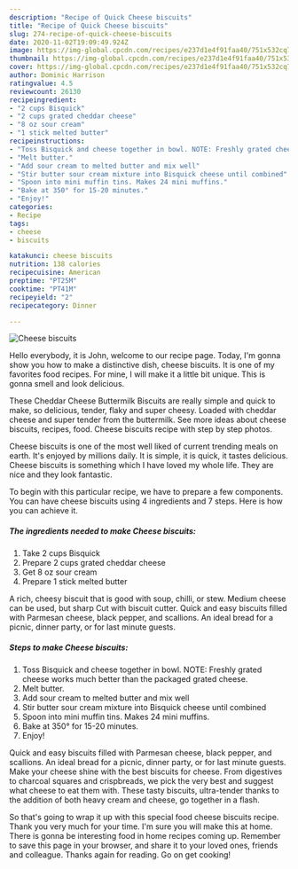 ```yaml
---
description: "Recipe of Quick Cheese biscuits"
title: "Recipe of Quick Cheese biscuits"
slug: 274-recipe-of-quick-cheese-biscuits
date: 2020-11-02T19:09:49.924Z
image: https://img-global.cpcdn.com/recipes/e237d1e4f91faa40/751x532cq70/cheese-biscuits-recipe-main-photo.jpg
thumbnail: https://img-global.cpcdn.com/recipes/e237d1e4f91faa40/751x532cq70/cheese-biscuits-recipe-main-photo.jpg
cover: https://img-global.cpcdn.com/recipes/e237d1e4f91faa40/751x532cq70/cheese-biscuits-recipe-main-photo.jpg
author: Dominic Harrison
ratingvalue: 4.5
reviewcount: 26130
recipeingredient:
- "2 cups Bisquick"
- "2 cups grated cheddar cheese"
- "8 oz sour cream"
- "1 stick melted butter"
recipeinstructions:
- "Toss Bisquick and cheese together in bowl. NOTE: Freshly grated cheese works much better than the packaged grated cheese."
- "Melt butter."
- "Add sour cream to melted butter and mix well"
- "Stir butter sour cream mixture into Bisquick cheese until combined"
- "Spoon into mini muffin tins. Makes 24 mini muffins."
- "Bake at 350° for 15-20 minutes."
- "Enjoy!"
categories:
- Recipe
tags:
- cheese
- biscuits

katakunci: cheese biscuits 
nutrition: 138 calories
recipecuisine: American
preptime: "PT25M"
cooktime: "PT41M"
recipeyield: "2"
recipecategory: Dinner

---
```



![Cheese biscuits](https://img-global.cpcdn.com/recipes/e237d1e4f91faa40/751x532cq70/cheese-biscuits-recipe-main-photo.jpg)

Hello everybody, it is John, welcome to our recipe page. Today, I'm gonna show you how to make a distinctive dish, cheese biscuits. It is one of my favorites food recipes. For mine, I will make it a little bit unique. This is gonna smell and look delicious.

These Cheddar Cheese Buttermilk Biscuits are really simple and quick to make, so delicious, tender, flaky and super cheesy. Loaded with cheddar cheese and super tender from the buttermilk. See more ideas about cheese biscuits, recipes, food. Cheese biscuits recipe with step by step photos.

Cheese biscuits is one of the most well liked of current trending meals on earth. It's enjoyed by millions daily. It is simple, it is quick, it tastes delicious. Cheese biscuits is something which I have loved my whole life. They are nice and they look fantastic.


To begin with this particular recipe, we have to prepare a few components. You can have cheese biscuits using 4 ingredients and 7 steps. Here is how you can achieve it.

<!--inarticleads1-->

##### The ingredients needed to make Cheese biscuits:

1. Take 2 cups Bisquick
1. Prepare 2 cups grated cheddar cheese
1. Get 8 oz sour cream
1. Prepare 1 stick melted butter


A rich, cheesy biscuit that is good with soup, chilli, or stew. Medium cheese can be used, but sharp Cut with biscuit cutter. Quick and easy biscuits filled with Parmesan cheese, black pepper, and scallions. An ideal bread for a picnic, dinner party, or for last minute guests. 

<!--inarticleads2-->

##### Steps to make Cheese biscuits:

1. Toss Bisquick and cheese together in bowl. NOTE: Freshly grated cheese works much better than the packaged grated cheese.
1. Melt butter.
1. Add sour cream to melted butter and mix well
1. Stir butter sour cream mixture into Bisquick cheese until combined
1. Spoon into mini muffin tins. Makes 24 mini muffins.
1. Bake at 350° for 15-20 minutes.
1. Enjoy!


Quick and easy biscuits filled with Parmesan cheese, black pepper, and scallions. An ideal bread for a picnic, dinner party, or for last minute guests. Make your cheese shine with the best biscuits for cheese. From digestives to charcoal squares and crispbreads, we pick the very best and suggest what cheese to eat them with. These tasty biscuits, ultra-tender thanks to the addition of both heavy cream and cheese, go together in a flash. 

So that's going to wrap it up with this special food cheese biscuits recipe. Thank you very much for your time. I'm sure you will make this at home. There is gonna be interesting food in home recipes coming up. Remember to save this page in your browser, and share it to your loved ones, friends and colleague. Thanks again for reading. Go on get cooking!

